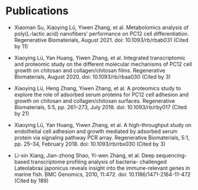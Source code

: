 # Publications
 
- Xiaoman Su, Xiaoying Lü, Yiwen Zhang, et al. Metabolomics analysis of poly(L-lactic acid) nanofibers’ performance on PC12 cell differentiation. Regenerative Biomaterials, August 2021. doi: 10.1093/rb/rbab031 (Cited by 11) 
  
- Xiaoying Lü, Yan Huang, Yiwen Zhang, et al. Integrated transcriptomic and proteomic study on the different molecular mechanisms of PC12 cell growth on chitosan and collagen/chitosan films. Regenerative Biomaterials, August 2020. doi: 10.1093/rb/rbaa030 (Cited by 3)
  
- Xiaoying Lü, Heng Zhang, Yiwen Zhang, et al. A proteomics study to explore the role of adsorbed serum proteins for PC12 cell adhesion and growth on chitosan and collagen/chitosan surfaces. Regenerative Biomaterials, 5:5, pp. 261–273, July 2018. doi: 10.1093/rb/rby017 (Cited by 21)
  
- Xiaoying Lü, Yan Huang, Yiwen Zhang, et al. A high-throughput study on endothelial cell adhesion and growth mediated by adsorbed serum protein via signaling pathway PCR array. Regenerative Biomaterials, 5:1, pp. 25–34, February 2018. doi: 10.1093/rb/rbx030 (Cited by 3) 

- Li-xin Xiang, Jian-zhong Shao, Yi-wen Zhang, et al. Deep sequencing-based transcriptome profiling analysis of bacteria- challenged Lateolabrax japonicus reveals insight into the immune-relevant genes in marine fish. BMC Genomics, 2010, 11:472. doi: 10.1186/1471-2164-11-472 (Cited by 189)
 
